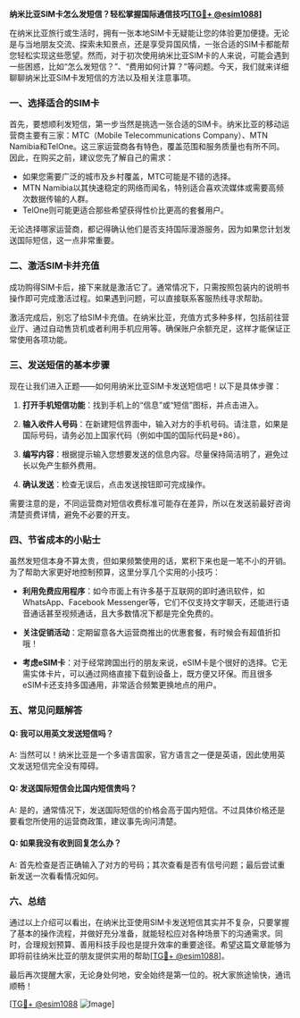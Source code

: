 **纳米比亚SIM卡怎么发短信？轻松掌握国际通信技巧[[TG💪+ @esim1088](https://t.me/s/esim1088)]**

在纳米比亚旅行或生活时，拥有一张本地SIM卡无疑能让您的体验更加便捷。无论是与当地朋友交流、探索未知景点，还是享受异国风情，一张合适的SIM卡都能帮您轻松实现这些愿望。然而，对于初次使用纳米比亚SIM卡的人来说，可能会遇到一些困惑，比如“怎么发短信？”、“费用如何计算？”等问题。今天，我们就来详细聊聊纳米比亚SIM卡发短信的方法以及相关注意事项。

### 一、选择适合的SIM卡

首先，要想顺利发短信，第一步当然是挑选一张合适的SIM卡。纳米比亚的移动运营商主要有三家：MTC（Mobile Telecommunications Company）、MTN Namibia和TelOne。这三家运营商各有特色，覆盖范围和服务质量也有所不同。因此，在购买之前，建议您先了解自己的需求：

- 如果您需要广泛的城市及乡村覆盖，MTC可能是不错的选择。
- MTN Namibia以其快速稳定的网络而闻名，特别适合喜欢流媒体或需要高频次数据传输的人群。
- TelOne则可能更适合那些希望获得性价比更高的套餐用户。

无论选择哪家运营商，都记得确认他们是否支持国际漫游服务，因为如果您计划发送国际短信，这一点非常重要。

### 二、激活SIM卡并充值

成功购得SIM卡后，接下来就是激活它了。通常情况下，只需按照包装内的说明书操作即可完成激活过程。如果遇到问题，可以直接联系客服热线寻求帮助。

激活完成后，别忘了给SIM卡充值。在纳米比亚，充值方式多种多样，包括前往营业厅、通过自动售货机或者利用手机应用等。确保账户余额充足，这样才能保证正常使用各项功能。

### 三、发送短信的基本步骤

现在让我们进入正题——如何用纳米比亚SIM卡发送短信吧！以下是具体步骤：

1. **打开手机短信功能**：找到手机上的“信息”或“短信”图标，并点击进入。
   
2. **输入收件人号码**：在新建短信界面中，输入对方的手机号码。请注意，如果是国际号码，请务必加上国家代码（例如中国的国际代码是+86）。

3. **编写内容**：根据提示输入您想要发送的信息内容。尽量保持简洁明了，避免过长以免产生额外费用。

4. **确认发送**：检查无误后，点击发送按钮即可完成操作。

需要注意的是，不同运营商对短信收费标准可能存在差异，所以在发送前最好咨询清楚资费详情，避免不必要的开支。

### 四、节省成本的小贴士

虽然发短信本身不算太贵，但如果频繁使用的话，累积下来也是一笔不小的开销。为了帮助大家更好地控制预算，这里分享几个实用的小技巧：

- **利用免费应用程序**：如今市面上有许多基于互联网的即时通讯软件，如WhatsApp、Facebook Messenger等，它们不仅支持文字聊天，还能进行语音通话甚至视频通话，且大多数情况下都是完全免费的。
  
- **关注促销活动**：定期留意各大运营商推出的优惠套餐，有时候会有超值折扣哦！

- **考虑eSIM卡**：对于经常跨国出行的朋友来说，eSIM卡是个很好的选择。它无需实体卡片，可以通过网络直接下载到设备上，既方便又环保。而且很多eSIM卡还支持多国通用，非常适合频繁更换地点的用户。

### 五、常见问题解答

#### Q: 我可以用英文发送短信吗？
A: 当然可以！纳米比亚是一个多语言国家，官方语言之一便是英语，因此使用英文发送短信完全没有障碍。

#### Q: 发送国际短信会比国内短信贵吗？
A: 是的，通常情况下，发送国际短信的价格会高于国内短信。不过具体价格还是要看您所使用的运营商政策，建议事先询问清楚。

#### Q: 如果我没有收到回复怎么办？
A: 首先检查是否正确输入了对方的号码；其次查看是否有信号问题；最后尝试重新发送一次看看情况如何。

### 六、总结

通过以上介绍可以看出，在纳米比亚使用SIM卡发送短信其实并不复杂，只要掌握了基本的操作流程，并做好充分准备，就能轻松应对各种场景下的沟通需求。同时，合理规划预算、善用科技手段也是提升效率的重要途径。希望这篇文章能够为即将前往纳米比亚的朋友提供实用的帮助[[TG💪+ @esim1088](https://t.me/s/esim1088)]。

最后再次提醒大家，无论身处何地，安全始终是第一位的。祝大家旅途愉快，通讯顺畅！

[[TG💪+ @esim1088](https://t.me/s/esim1088) ![Image](https://i.postimg.cc/4NQfJmqS/Snipaste-2025-05-13-00-14-12.png)]